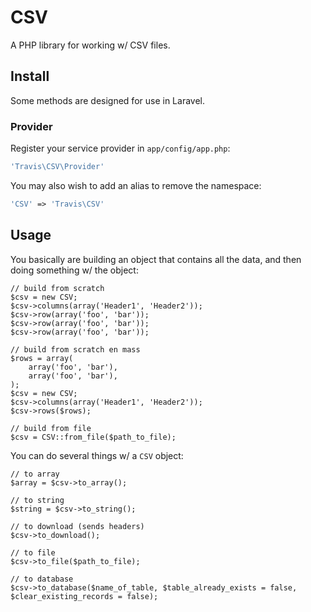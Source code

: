 # CSV

A PHP library for working w/ CSV files.

## Install

Some methods are designed for use in Laravel.

### Provider

Register your service provider in ``app/config/app.php``:

```php
'Travis\CSV\Provider'
```

You may also wish to add an alias to remove the namespace:

```php
'CSV' => 'Travis\CSV'
```

## Usage

You basically are building an object that contains all the data, and then doing something w/ the object:

```
// build from scratch
$csv = new CSV;
$csv->columns(array('Header1', 'Header2'));
$csv->row(array('foo', 'bar'));
$csv->row(array('foo', 'bar'));
$csv->row(array('foo', 'bar'));

// build from scratch en mass
$rows = array(
    array('foo', 'bar'),
    array('foo', 'bar'),
);
$csv = new CSV;
$csv->columns(array('Header1', 'Header2'));
$csv->rows($rows);

// build from file
$csv = CSV::from_file($path_to_file);
```

You can do several things w/ a ``CSV`` object:

```
// to array
$array = $csv->to_array();

// to string
$string = $csv->to_string();

// to download (sends headers)
$csv->to_download();

// to file
$csv->to_file($path_to_file);

// to database
$csv->to_database($name_of_table, $table_already_exists = false, $clear_existing_records = false);
```